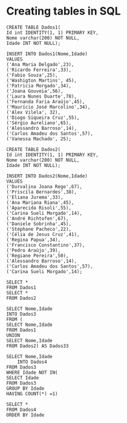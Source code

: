 # Creating tables in SQL

	CREATE TABLE Dados1(
	Id int IDENTITY(1, 1) PRIMARY KEY,    
	Nome varchar(200) NOT NULL,
	Idade INT NOT NULL); 

	INSERT INTO Dados1(Nome,Idade)
	VALUES
	('Ana Maria Delgado',23),
	('Ricardo Ferreira',33),
	('Fabio Souza',25),
	('Washigton Martins', 45),
	('Patricia Morgado',34),
	('Joana Gouveia',56),
	('Laura Nunes Duarte',78),
	('Fernanda Faria Araújo',45),
	('Maurício José Marcolino',34),
	('Alex Vilela', 32),
	('Diogo Siqueira Cruz',55),
	('Sérgio Aureliano',65),
	('Alessandro Barroso',14),
	('Carlos Amadeu dos Santos',57),
	('Vanessa Machado', 25);

	CREATE TABLE Dados2(
	Id int IDENTITY(1, 1) PRIMARY KEY,    
	Nome varchar(200) NOT NULL,
	Idade INT NOT NULL); 

	INSERT INTO Dados2(Nome,Idade)
	VALUES
	('Durvalina Joana Rego',67),
	('Priscila Bernardes',38),
	('Eliana Jurema',33),
	('Ana Mariana Riana',45),
	('Aparecida Risoli',55),
	('Carina Sueli Morgado',14),
	('André Richtofen',67),
	('Daniele Sobrinha',45),
	('Stéphane Pacheco',22),
	('Célia de Jesus Cruz',41),
	('Regina Papua',34),
	('Francisco Constantino',37),
	('Pedro Araújo',39),
	('Regiane Pereira',50),
	('Alessandro Barroso',14),
	('Carlos Amadeu dos Santos',57),
	('Carina Sueli Morgado',14);
	
	SELECT * 
	FROM Dados1
	SELECT * 
	FROM Dados2

	SELECT Nome,Idade
	INTO Dados3
	FROM ( 
	SELECT Nome,Idade
	FROM Dados1
	UNION
	SELECT Nome,Idade
	FROM Dados2) AS Dados33

	SELECT Nome,Idade
    	INTO Dados4
	FROM Dados3
	WHERE Idade NOT IN(             
	SELECT Idade
	FROM Dados3
	GROUP BY Idade
	HAVING COUNT(*) =1)  
	
	SELECT * 
	FROM Dados4
	ORDER BY Idade

